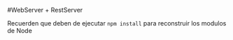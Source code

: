 

#WebServer + RestServer

Recuerden que deben de ejecutar  ```npm install``` para reconstruir los modulos de Node

